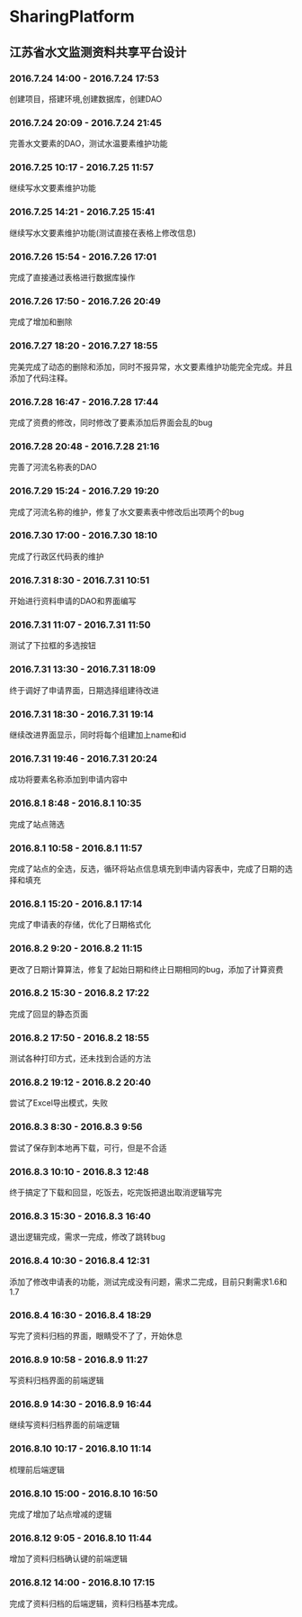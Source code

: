 # SharingPlatform
## 江苏省水文监测资料共享平台设计
### 2016.7.24 14:00 - 2016.7.24 17:53
创建项目，搭建环境,创建数据库，创建DAO
### 2016.7.24 20:09 - 2016.7.24 21:45
完善水文要素的DAO，测试水温要素维护功能
### 2016.7.25 10:17 - 2016.7.25 11:57
继续写水文要素维护功能
### 2016.7.25 14:21 - 2016.7.25 15:41
继续写水文要素维护功能(测试直接在表格上修改信息)
### 2016.7.26 15:54 - 2016.7.26 17:01
完成了直接通过表格进行数据库操作
### 2016.7.26 17:50 - 2016.7.26 20:49
完成了增加和删除
### 2016.7.27 18:20 - 2016.7.27 18:55
完美完成了动态的删除和添加，同时不报异常，水文要素维护功能完全完成。并且添加了代码注释。
### 2016.7.28 16:47 - 2016.7.28 17:44
完成了资费的修改，同时修改了要素添加后界面会乱的bug
### 2016.7.28 20:48 - 2016.7.28 21:16
完善了河流名称表的DAO
### 2016.7.29 15:24 - 2016.7.29 19:20
完成了河流名称的维护，修复了水文要素表中修改后出项两个<td>的bug
### 2016.7.30 17:00 - 2016.7.30 18:10
完成了行政区代码表的维护
### 2016.7.31 8:30 - 2016.7.31 10:51
开始进行资料申请的DAO和界面编写
### 2016.7.31 11:07 - 2016.7.31 11:50
测试了下拉框的多选按钮
### 2016.7.31 13:30 - 2016.7.31 18:09
终于调好了申请界面，日期选择组建待改进
### 2016.7.31 18:30 - 2016.7.31 19:14
继续改进界面显示，同时将每个组建加上name和id
### 2016.7.31 19:46 - 2016.7.31 20:24
成功将要素名称添加到申请内容中
### 2016.8.1 8:48 - 2016.8.1 10:35
完成了站点筛选
### 2016.8.1 10:58 - 2016.8.1 11:57
完成了站点的全选，反选，循环将站点信息填充到申请内容表中，完成了日期的选择和填充
### 2016.8.1 15:20 - 2016.8.1 17:14
完成了申请表的存储，优化了日期格式化
### 2016.8.2 9:20 - 2016.8.2 11:15
更改了日期计算算法，修复了起始日期和终止日期相同的bug，添加了计算资费
### 2016.8.2 15:30 - 2016.8.2 17:22
完成了回显的静态页面
### 2016.8.2 17:50 - 2016.8.2 18:55
测试各种打印方式，还未找到合适的方法
### 2016.8.2 19:12 - 2016.8.2 20:40
尝试了Excel导出模式，失败
### 2016.8.3 8:30 - 2016.8.3 9:56
尝试了保存到本地再下载，可行，但是不合适
### 2016.8.3 10:10 - 2016.8.3 12:48
终于搞定了下载和回显，吃饭去，吃完饭把退出取消逻辑写完
### 2016.8.3 15:30 - 2016.8.3 16:40
退出逻辑完成，需求一完成，修改了跳转bug
### 2016.8.4 10:30 - 2016.8.4 12:31
添加了修改申请表的功能，测试完成没有问题，需求二完成，目前只剩需求1.6和1.7
### 2016.8.4 16:30 - 2016.8.4 18:29
写完了资料归档的界面，眼睛受不了了，开始休息
### 2016.8.9 10:58 - 2016.8.9 11:27
写资料归档界面的前端逻辑
### 2016.8.9 14:30 - 2016.8.9 16:44
继续写资料归档界面的前端逻辑
### 2016.8.10 10:17 - 2016.8.10 11:14
梳理前后端逻辑
### 2016.8.10 15:00 - 2016.8.10 16:50
完成了增加了站点增减的逻辑
### 2016.8.12 9:05 - 2016.8.10 11:44
增加了资料归档确认键的前端逻辑
### 2016.8.12 14:00 - 2016.8.10 17:15
完成了资料归档的后端逻辑，资料归档基本完成。
